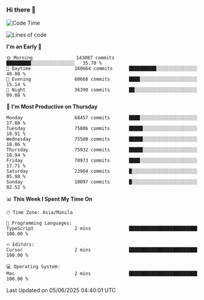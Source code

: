 ### Hi there 👋

<!--START_SECTION:waka-->
![Code Time](http://img.shields.io/badge/Code%20Time-6%2C059%20hrs%2059%20mins-blue)

![Lines of code](https://img.shields.io/badge/From%20Hello%20World%20I%27ve%20Written-138.5%20million%20lines%20of%20code-blue)

**I'm an Early 🐤** 

```text
🌞 Morning                143087 commits      █████████░░░░░░░░░░░░░░░░   35.70 % 
🌆 Daytime                160664 commits      ██████████░░░░░░░░░░░░░░░   40.08 % 
🌃 Evening                60668 commits       ████░░░░░░░░░░░░░░░░░░░░░   15.14 % 
🌙 Night                  36390 commits       ██░░░░░░░░░░░░░░░░░░░░░░░   09.08 % 
```
📅 **I'm Most Productive on Thursday** 

```text
Monday                   68457 commits       ████░░░░░░░░░░░░░░░░░░░░░   17.08 % 
Tuesday                  75806 commits       █████░░░░░░░░░░░░░░░░░░░░   18.91 % 
Wednesday                75580 commits       █████░░░░░░░░░░░░░░░░░░░░   18.86 % 
Thursday                 75932 commits       █████░░░░░░░░░░░░░░░░░░░░   18.94 % 
Friday                   70973 commits       ████░░░░░░░░░░░░░░░░░░░░░   17.71 % 
Saturday                 23964 commits       █░░░░░░░░░░░░░░░░░░░░░░░░   05.98 % 
Sunday                   10097 commits       █░░░░░░░░░░░░░░░░░░░░░░░░   02.52 % 
```


📊 **This Week I Spent My Time On** 

```text
🕑︎ Time Zone: Asia/Manila

💬 Programming Languages: 
TypeScript               2 mins              █████████████████████████   100.00 % 

🔥 Editors: 
Cursor                   2 mins              █████████████████████████   100.00 % 

💻 Operating System: 
Mac                      2 mins              █████████████████████████   100.00 % 
```


 Last Updated on 05/06/2025 04:40:01 UTC
<!--END_SECTION:waka-->


<!--
**rad182/rad182** is a ✨ _special_ ✨ repository because its `README.md` (this file) appears on your GitHub profile.

Here are some ideas to get you started:

- 🔭 I’m currently working on ...
- 🌱 I’m currently learning ...
- 👯 I’m looking to collaborate on ...
- 🤔 I’m looking for help with ...
- 💬 Ask me about ...
- 📫 How to reach me: ...
- 😄 Pronouns: ...
- ⚡ Fun fact: ...
-->
